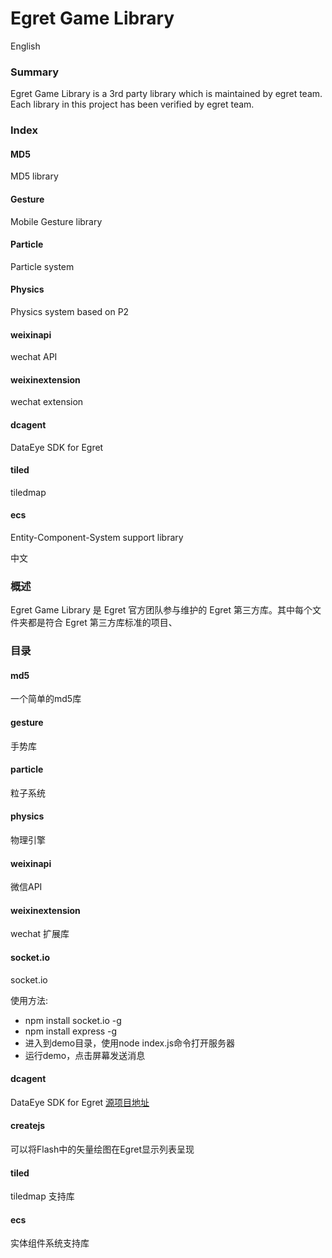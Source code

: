 Egret Game Library
==================

English

### Summary
Egret Game Library is a 3rd party library which is maintained by egret team. Each library in this project has been verified by egret team.


### Index

#### MD5
MD5 library

#### Gesture
Mobile Gesture library

#### Particle
Particle system

#### Physics
Physics system based on P2

#### weixinapi
wechat API

#### weixinextension
wechat extension

#### dcagent
DataEye SDK for Egret

#### tiled
tiledmap 

#### ecs
Entity-Component-System support library

中文

### 概述
Egret Game Library 是 Egret 官方团队参与维护的 Egret 第三方库。其中每个文件夹都是符合 Egret 第三方库标准的项目、


### 目录

#### md5
一个简单的md5库

#### gesture
手势库

#### particle
粒子系统

#### physics
物理引擎

#### weixinapi
微信API

#### weixinextension
wechat 扩展库

#### socket.io
socket.io

使用方法:

* npm install socket.io -g
* npm install express -g
* 进入到demo目录，使用node index.js命令打开服务器
* 运行demo，点击屏幕发送消息

#### dcagent
DataEye SDK for Egret
[源项目地址](https://github.com/DataEye/dcagent_for_h5)

#### createjs
可以将Flash中的矢量绘图在Egret显示列表呈现

#### tiled
tiledmap 支持库

#### ecs 
实体组件系统支持库